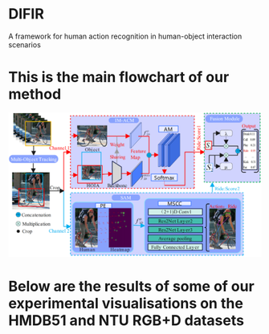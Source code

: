 # DIFIR
A framework for human action recognition in human-object interaction scenarios
# This is the main flowchart of our method #
![](https://github.com/3083156185/DIFIR/blob/main/image/image2.png)
# Below are the results of some of our experimental visualisations on the HMDB51 and NTU RGB+D datasets #


